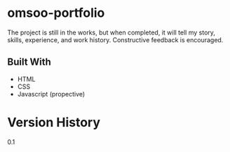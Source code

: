 # omsoo-portfolio

The project is still in the works, but when completed, it will tell my story, skills, experience, and work history. Constructive feedback is encouraged.


## Built With

- HTML
- CSS
- Javascript (propective)


# Version History
0.1
